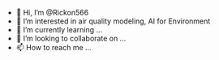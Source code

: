 - 👋 Hi, I’m @Rickon566
- 👀 I’m interested in air quality modeling, AI for Environment
- 🌱 I’m currently learning ...
- 💞️ I’m looking to collaborate on ...
- 📫 How to reach me ...

<!---
Rickon566/Rickon566 is a ✨ special ✨ repository because its `README.md` (this file) appears on your GitHub profile.
You can click the Preview link to take a look at your changes.
--->
